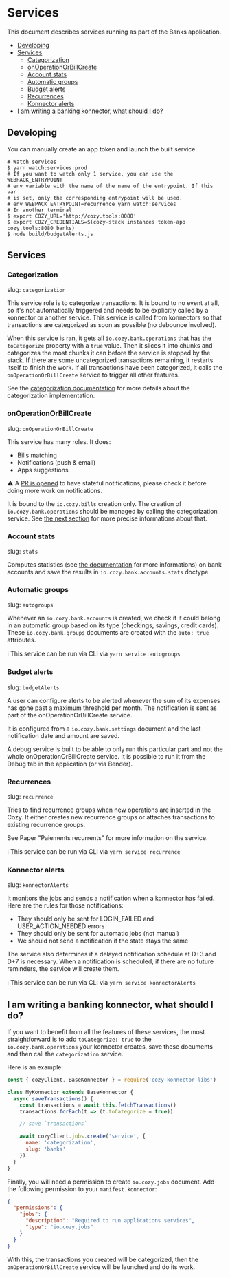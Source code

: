 # Services

This document describes services running as part of the
Banks application.

- [Developing](#developing)
- [Services](#services)
  * [Categorization](#categorization)
  * [onOperationOrBillCreate](#onoperationorbillcreate)
  * [Account stats](#account-stats)
  * [Automatic groups](#automatic-groups)
  * [Budget alerts](#budget-alerts)
  * [Recurrences](#recurrences)
  * [Konnector alerts](#konnector-alerts)
- [I am writing a banking konnector, what should I do?](#i-am-writing-a-banking-konnector-what-should-i-do)

## Developing

You can manually create an app token and launch the built service.

```
# Watch services
$ yarn watch:services:prod
# If you want to watch only 1 service, you can use the WEBPACK_ENTRYPOINT
# env variable with the name of the name of the entrypoint. If this var
# is set, only the corresponding entrypoint will be used.
# env WEBPACK_ENTRYPOINT=recurrence yarn watch:services
# In another terminal
$ export COZY_URL='http://cozy.tools:8080'
$ export COZY_CREDENTIALS=$(cozy-stack instances token-app cozy.tools:8080 banks)
$ node build/budgetAlerts.js
```


## Services

### Categorization

slug: `categorization`

This service role is to categorize transactions. It is bound to no event at
all, so it's not automatically triggered and needs to be explicitly called by a
konnector or another service.  This service is called from konnectors so that
transactions are categorized as soon as possible (no debounce involved).

When this service is ran, it gets all `io.cozy.bank.operations` that has the
`toCategorize` property with a `true` value. Then it slices it into chunks and
categorizes the most chunks it can before the service is stopped by the stack.
If there are some uncategorized transactions remaining, it restarts itself to
finish the work. If all transactions have been categorized, it calls the
`onOperationOrBillCreate` service to trigger all other features.

See the [categorization documentation](https://github.com/cozy/cozy-banks/blob/master/docs/categorization.md) for more details about the categorization implementation.

### onOperationOrBillCreate

slug: `onOperationOrBillCreate`

This service has many roles. It does:

* Bills matching
* Notifications (push & email)
* Apps suggestions

:warning: A [PR is opened](https://github.com/cozy/cozy-banks/pull/2077) to have stateful
notifications, please check it before doing more work on notifications.

It is bound to the `io.cozy.bills` creation only. The creation of
`io.cozy.bank.operations` should be managed by calling the categorization
service. See [the next
section](#i-am-writing-a-banking-konnector-what-should-i-do) for more precise
informations about that.

### Account stats

slug: `stats`

Computes statistics (see [the documentation](https://docs.cozy.io/en/cozy-doctypes/docs/io.cozy.bank/#iocozybankaccountsstats) for more informations) on bank accounts and save the results in `io.cozy.bank.accounts.stats` doctype.

### Automatic groups

slug: `autogroups`

Whenever an `io.cozy.bank.accounts` is created, we check if it could belong in an automatic group based
on its type (checkings, savings, credit cards). These `io.cozy.bank.groups` documents are created with
the `auto: true` attributes.

ℹ️  This service can be run via CLI via `yarn service:autogroups`

### Budget alerts

slug: `budgetAlerts`

A user can configure alerts to be alerted whenever the sum of its expenses has
gone past a maximum threshold per month. The notification is sent as part of the
onOperationOrBillCreate service.

It is configured from a `io.cozy.bank.settings` document and the last notification
date and amount are saved.

A debug service is built to be able to only run this particular part and not the
whole onOperationOrBillCreate service. It is possible to run it from the Debug
tab in the application (or via Bender).

### Recurrences

slug: `recurrence`

Tries to find recurrence groups when new operations are inserted
in the Cozy. It either creates new recurrence groups or attaches transactions
to existing recurrence groups.

See Paper "Paiements recurrents" for more information on the service.

ℹ️  This service can be run via CLI via `yarn service recurrence`

### Konnector alerts

slug: `konnectorAlerts`

It monitors the jobs and sends a notification when a konnector has failed.
Here are the rules for those notifications:

- They should only be sent for LOGIN_FAILED and USER_ACTION_NEEDED errors
- They should only be sent for automatic jobs (not manual)
- We should not send a notification if the state stays the same

The service also determines if a delayed notification schedule at D+3 and D+7 is necessary. When a notification is scheduled, if there are no future reminders, the service will create them.

ℹ️  This service can be run via CLI via `yarn service konnectorAlerts`

## I am writing a banking konnector, what should I do?

If you want to benefit from all the features of these services, the most
straightforward is to add `toCategorize: true` to the `io.cozy.bank.operations`
your konnector creates, save these documents and then call the `categorization`
service.

Here is an example:

```js
const { cozyClient, BaseKonnector } = require('cozy-konnector-libs')

class MyKonnector extends BaseKonnector {
  async saveTransactions() {
    const transactions = await this.fetchTransactions()
    transactions.forEach(t => (t.toCategorize = true))

    // save `transactions`

    await cozyClient.jobs.create('service', {
      name: 'categorization',
      slug: 'banks'
    })
  }
}
```

Finally, you will need a permission to create `io.cozy.jobs` document. Add the
following permission to your `manifest.konnector`:

```json
{
  "permissions": {
    "jobs": {
      "description": "Required to run applications services",
      "type": "io.cozy.jobs"
    }
  }
}
```

With this, the transactions you created will be categorized, then the
`onOperationOrBillCreate` service will be launched and do its work.
